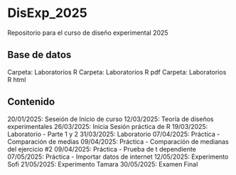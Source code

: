 # DisExp_2025
Repositorio para el curso de diseño experimental 2025
## Base de datos
Carpeta: Laboratorios R
Carpeta: Laboratorios R pdf
Carpeta: Laboratorios R html
## Contenido
20/01/2025: Seseión de Inicio de curso
12/03/2025: Teoría de diseños experimentales
26/03/2025: Inicia Sesión práctica de R
19/03/2025: Laboratorio - Parte 1 y 2
31/03/2025: Laboratorio
07/04/2025: Práctica - Comparación de medias
09/04/2025: Práctica - Comparación de medianas del ejercicio #2
09/04/2025: Práctica - Prueba de t dependiente
07/05/2025: Práctica - Importar datos de internet
12/05/2025: Experimento Sofi
21/05/2025: Experimento Tamara
30/05/2025: Examen Final
